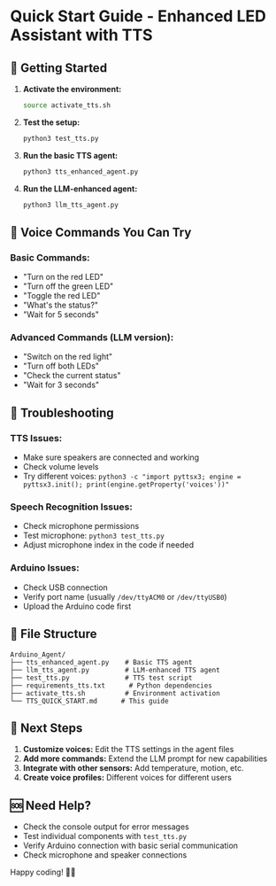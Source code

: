 # Quick Start Guide - Enhanced LED Assistant with TTS

## 🚀 Getting Started

1. **Activate the environment:**
   ```bash
   source activate_tts.sh
   ```

2. **Test the setup:**
   ```bash
   python3 test_tts.py
   ```

3. **Run the basic TTS agent:**
   ```bash
   python3 tts_enhanced_agent.py
   ```

4. **Run the LLM-enhanced agent:**
   ```bash
   python3 llm_tts_agent.py
   ```

## 🎤 Voice Commands You Can Try

### Basic Commands:
- "Turn on the red LED"
- "Turn off the green LED"
- "Toggle the red LED"
- "What's the status?"
- "Wait for 5 seconds"

### Advanced Commands (LLM version):
- "Switch on the red light"
- "Turn off both LEDs"
- "Check the current status"
- "Wait for 3 seconds"

## 🔧 Troubleshooting

### TTS Issues:
- Make sure speakers are connected and working
- Check volume levels
- Try different voices: `python3 -c "import pyttsx3; engine = pyttsx3.init(); print(engine.getProperty('voices'))"`

### Speech Recognition Issues:
- Check microphone permissions
- Test microphone: `python3 test_tts.py`
- Adjust microphone index in the code if needed

### Arduino Issues:
- Check USB connection
- Verify port name (usually `/dev/ttyACM0` or `/dev/ttyUSB0`)
- Upload the Arduino code first

## 📁 File Structure

```
Arduino_Agent/
├── tts_enhanced_agent.py    # Basic TTS agent
├── llm_tts_agent.py         # LLM-enhanced TTS agent
├── test_tts.py              # TTS test script
├── requirements_tts.txt      # Python dependencies
├── activate_tts.sh          # Environment activation
└── TTS_QUICK_START.md      # This guide
```

## 🎯 Next Steps

1. **Customize voices:** Edit the TTS settings in the agent files
2. **Add more commands:** Extend the LLM prompt for new capabilities
3. **Integrate with other sensors:** Add temperature, motion, etc.
4. **Create voice profiles:** Different voices for different users

## 🆘 Need Help?

- Check the console output for error messages
- Test individual components with `test_tts.py`
- Verify Arduino connection with basic serial communication
- Check microphone and speaker connections

Happy coding! 🎤✨
